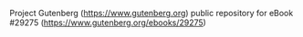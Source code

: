 Project Gutenberg (https://www.gutenberg.org) public repository for eBook #29275 (https://www.gutenberg.org/ebooks/29275)
